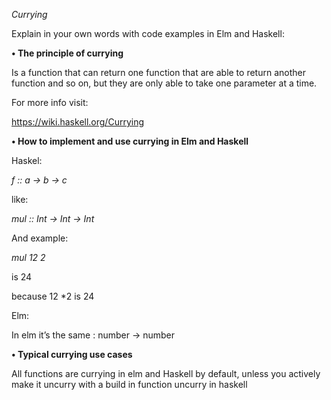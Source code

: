 *Currying* 

 

Explain in your own words with code examples in Elm and Haskell: 

 

 

**• The principle of currying** 


 Is a function that can return one function that are able to return another function and so on, but they are only able to take one parameter at a time.

For more info visit:

https://wiki.haskell.org/Currying

 

**• How to implement and use currying in Elm and Haskell** 

 

Haskel:

*f :: a -> b -> c*

like:

*mul :: Int -> Int -> Int* 

And example:

*mul 12 2* 

is 24

because 12 *2 is 24

Elm:

In elm it’s the same
 <function> : number -> number

 

**• Typical currying use cases** 


 All functions are currying in elm and Haskell by default, unless you actively make it uncurry with a build in function uncurry in haskell

 
